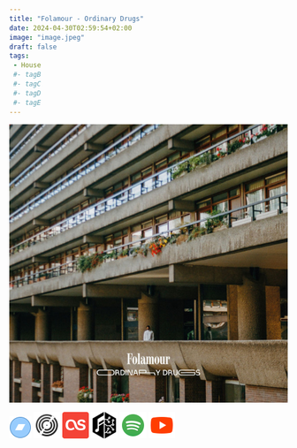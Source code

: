```yaml
---
title: "Folamour - Ordinary Drugs"
date: 2024-04-30T02:59:54+02:00
image: "image.jpeg"
draft: false
tags:
 - House
 #- tagB
 #- tagC
 #- tagD
 #- tagE
---
```

![cover](image.jpeg (Folamour - Ordinary-Drugs))
 
[![bandcamp](../links/svg/bandcamp.png (bandcamp))](https://folamour.bandcamp.com/album/ordinary-drugs)
[![discogs](../links/svg/discogs.png (discogs))](https://www.discogs.com/master/bash_script)
[![lastfm](../links/svg/lastfm.png (lastfm))]()
[![musicbrainz](../links/svg/musicbrainz.png (musicbrainz))](https://musicbrainz.org/release/e54e4fbf-99f8-4260-9578-f2a3d8de0d67)
[![spotify](../links/svg/spotify.png (putify))](https://open.spotify.com/album/3na24PKpM5Bh0xwvIcpPms)
[![youtube](../links/svg/youtube.png (youtube))](https://www.youtube.com/playlist?list=PLc4K6aoPDlKMTQJvGky9DZQaSymVvBRJs)
 
